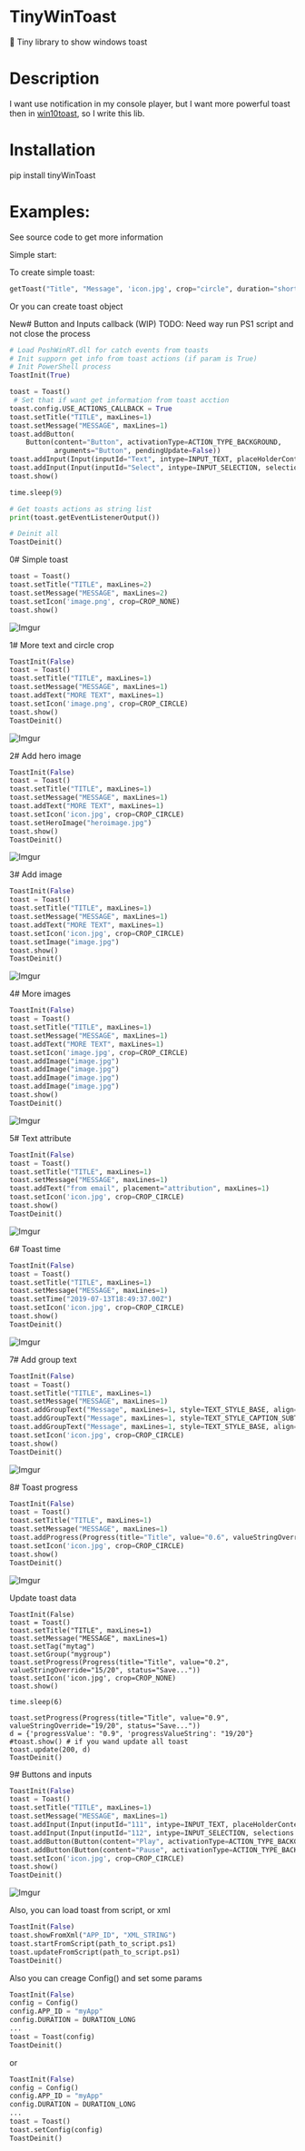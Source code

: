 # TinyWinToast

:email: Tiny library to show windows toast

# Description
I want use notification in my console player, but I want more powerful toast then in [win10toast](https://github.com/jithurjacob/Windows-10-Toast-Notifications "win10toast"),
so I write this lib.

# Installation

pip install tinyWinToast

# Examples:

See source code to get more information

Simple start:

To create simple toast:

```python
getToast("Title", "Message", 'icon.jpg', crop="circle", duration="short", appId="MyApp", isMute=True).show()
```

Or you can create toast object

New# Button and Inputs callback (WIP)
TODO: Need way run PS1 script and not close the process
```python
# Load PoshWinRT.dll for catch events from toasts
# Init supporn get info from toast actions (if param is True)
# Init PowerShell process
ToastInit(True) 

toast = Toast()
 # Set that if want get information from toast acction
toast.config.USE_ACTIONS_CALLBACK = True
toast.setTitle("TITLE", maxLines=1)
toast.setMessage("MESSAGE", maxLines=1)
toast.addButton(
    Button(content="Button", activationType=ACTION_TYPE_BACKGROUND,
           arguments="Button", pendingUpdate=False))
toast.addInput(Input(inputId="Text", intype=INPUT_TEXT, placeHolderContent="Input text..."))
toast.addInput(Input(inputId="Select", intype=INPUT_SELECTION, selections = [("1","Yes"), ("2","No"), ("3","Maybe")], defaultInput="1"))
toast.show()

time.sleep(9)

# Get toasts actions as string list
print(toast.getEventListenerOutput())

# Deinit all
ToastDeinit()
```


0# Simple toast

```python
toast = Toast()
toast.setTitle("TITLE", maxLines=2)
toast.setMessage("MESSAGE", maxLines=2)
toast.setIcon('image.png', crop=CROP_NONE)
toast.show()
```

![Imgur](https://github.com/J-CITY/TinyWinToast/blob/master/screens/0.png)

1# More text and circle crop

```python
ToastInit(False)
toast = Toast()
toast.setTitle("TITLE", maxLines=1)
toast.setMessage("MESSAGE", maxLines=1)
toast.addText("MORE TEXT", maxLines=1)
toast.setIcon('image.png', crop=CROP_CIRCLE)
toast.show()
ToastDeinit()
```

![Imgur](https://github.com/J-CITY/TinyWinToast/blob/master/screens/1.png)

2# Add hero image

```python
ToastInit(False)
toast = Toast()
toast.setTitle("TITLE", maxLines=1)
toast.setMessage("MESSAGE", maxLines=1)
toast.addText("MORE TEXT", maxLines=1)
toast.setIcon('icon.jpg', crop=CROP_CIRCLE)
toast.setHeroImage("heroimage.jpg")
toast.show()
ToastDeinit()
```

![Imgur](https://github.com/J-CITY/TinyWinToast/blob/master/screens/2.png)

3# Add image

```python
ToastInit(False)
toast = Toast()
toast.setTitle("TITLE", maxLines=1)
toast.setMessage("MESSAGE", maxLines=1)
toast.addText("MORE TEXT", maxLines=1)
toast.setIcon('icon.jpg', crop=CROP_CIRCLE)
toast.setImage("image.jpg")
toast.show()
ToastDeinit()
```

![Imgur](https://github.com/J-CITY/TinyWinToast/blob/master/screens/3.png)

4# More images

```python
ToastInit(False)
toast = Toast()
toast.setTitle("TITLE", maxLines=1)
toast.setMessage("MESSAGE", maxLines=1)
toast.addText("MORE TEXT", maxLines=1)
toast.setIcon('image.jpg', crop=CROP_CIRCLE)
toast.addImage("image.jpg")
toast.addImage("image.jpg")
toast.addImage("image.jpg")
toast.addImage("image.jpg")
toast.show()
ToastDeinit()
```

![Imgur](https://github.com/J-CITY/TinyWinToast/blob/master/screens/4.png)

5# Text attribute

```python
ToastInit(False)
toast = Toast()
toast.setTitle("TITLE", maxLines=1)
toast.setMessage("MESSAGE", maxLines=1)
toast.addText("from email", placement="attribution", maxLines=1)
toast.setIcon('icon.jpg', crop=CROP_CIRCLE)
toast.show()
ToastDeinit()
```

![Imgur](https://github.com/J-CITY/TinyWinToast/blob/master/screens/5.png)

6# Toast time 

```python
ToastInit(False)
toast = Toast()
toast.setTitle("TITLE", maxLines=1)
toast.setMessage("MESSAGE", maxLines=1)
toast.setTime("2019-07-13T18:49:37.00Z")
toast.setIcon('icon.jpg', crop=CROP_CIRCLE)
toast.show()
ToastDeinit()
```

![Imgur](https://github.com/J-CITY/TinyWinToast/blob/master/screens/6.png)

7# Add group text

```python
ToastInit(False)
toast = Toast()
toast.setTitle("TITLE", maxLines=1)
toast.setMessage("MESSAGE", maxLines=1)
toast.addGroupText("Message", maxLines=1, style=TEXT_STYLE_BASE, align=TEXT_ALIGN_LEFT)
toast.addGroupText("Message", maxLines=1, style=TEXT_STYLE_CAPTION_SUBTLE, align=TEXT_ALIGN_LEFT)
toast.addGroupText("Message", maxLines=1, style=TEXT_STYLE_BASE, align=TEXT_ALIGN_RIGHT)
toast.setIcon('icon.jpg', crop=CROP_CIRCLE)
toast.show()
ToastDeinit()
```

![Imgur](https://github.com/J-CITY/TinyWinToast/blob/master/screens/7.png)

8# Toast progress

```python
ToastInit(False)
toast = Toast()
toast.setTitle("TITLE", maxLines=1)
toast.setMessage("MESSAGE", maxLines=1)
toast.addProgress(Progress(title="Title", value="0.6", valueStringOverride="15/20", status="Save..."))
toast.setIcon('icon.jpg', crop=CROP_CIRCLE)
toast.show()
ToastDeinit()
```

![Imgur](https://github.com/J-CITY/TinyWinToast/blob/master/screens/8.png)

Update toast data

```puthon
ToastInit(False)
toast = Toast()
toast.setTitle("TITLE", maxLines=1)
toast.setMessage("MESSAGE", maxLines=1)
toast.setTag("mytag")
toast.setGroup("mygroup")
toast.setProgress(Progress(title="Title", value="0.2", valueStringOverride="15/20", status="Save..."))
toast.setIcon('icon.jpg', crop=CROP_NONE)
toast.show()

time.sleep(6)

toast.setProgress(Progress(title="Title", value="0.9", valueStringOverride="19/20", status="Save..."))
d = {'progressValue': "0.9", 'progressValueString': "19/20"}
#toast.show() # if you wand update all toast
toast.update(200, d)
ToastDeinit()
```

9# Buttons and inputs

```python
ToastInit(False)
toast = Toast()
toast.setTitle("TITLE", maxLines=1)
toast.setMessage("MESSAGE", maxLines=1)
toast.addInput(Input(inputId="111", intype=INPUT_TEXT, placeHolderContent="Input text..."))
toast.addInput(Input(inputId="112", intype=INPUT_SELECTION, selections = [("1","Yes"), ("2","No"), ("3","Maybe")], defaultInput="1"))
toast.addButton(Button(content="Play", activationType=ACTION_TYPE_BACKGROUND, arguments="dismiss", pendingUpdate=False))
toast.addButton(Button(content="Pause", activationType=ACTION_TYPE_BACKGROUND, arguments="http://www.google.com", pendingUpdate=False))
toast.setIcon('icon.jpg', crop=CROP_CIRCLE)
toast.show()
ToastDeinit()
```

![Imgur](https://github.com/J-CITY/TinyWinToast/blob/master/screens/9.png)

Also, you can load toast from script, or xml

```python
ToastInit(False)
toast.showFromXml("APP_ID", "XML_STRING")
toast.startFromScript(path_to_script.ps1)
toast.updateFromScript(path_to_script.ps1)
ToastDeinit()
```

Also you can creage Config() and set some params
```python
ToastInit(False)
config = Config()
config.APP_ID = "myApp"
config.DURATION = DURATION_LONG
...
toast = Toast(config)
ToastDeinit()
```

or 

```python
ToastInit(False)
config = Config()
config.APP_ID = "myApp"
config.DURATION = DURATION_LONG
...
toast = Toast()
toast.setConfig(config)
ToastDeinit()
```
